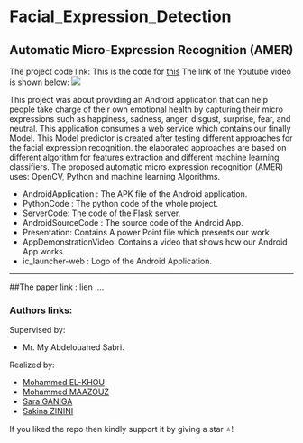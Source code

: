 # Facial_Expression_Detection

## Automatic Micro-Expression Recognition (AMER)

The project code link:
This is the code for [this](https://www.youtube.com/watch?v=H0dOHoLU8cs) 
The link of the Youtube video is shown below:
[![](https://i.ytimg.com/vi/H0dOHoLU8cs/hqdefault.jpg?sqp=-oaymwEZCNACELwBSFXyq4qpAwsIARUAAIhCGAFwAQ==&rs=AOn4CLDoskEmT091eSdOIOIiOMhUIWOCkg)](https://www.youtube.com/watch?v=H0dOHoLU8cs)


This project was about providing an Android application that can help people take charge of their own emotional health by capturing their micro expressions such as happiness, sadness, anger, disgust, surprise, fear, and neutral. This application consumes a web service which contains our finally Model. This Model predictor is created after testing different approaches for the facial expression recognition. the elaborated approaches are based on different algorithm for features extraction and different machine learning classifiers. 
The proposed automatic micro expression recognition (AMER) uses: OpenCV, Python and machine learning Algorithms.


- AndroidApplication : The APK file of the Android application.
- PythonCode : The python code of the whole project.
- ServerCode:  The code of the Flask server.
- AndroidSourceCode : The source code of the Android App.
- Presentation: Contains A power Point file which presents our work.
- AppDemonstrationVideo: Contains a video that shows how our Android App works
- ic_launcher-web : Logo of the Android Application.

***
##The paper link : lien ….
### Authors links:

Supervised by:
* Mr. My Abdelouahed Sabri.

Realized by:
* [Mohammed EL-KHOU](https://www.linkedin.com/in/m-elkhou/)
* [Mohammed MAAZOUZ](https://www.linkedin.com/in/mohammed-maazouz/)
* [Sara GANIGA](https://www.linkedin.com/in/sara-ganiga-905456184/)
* [Sakina ZININI](https://www.linkedin.com/in/sakina-zinini-9b0aa0172/)
  
If you liked the repo then kindly support it by giving a star ⭐!

